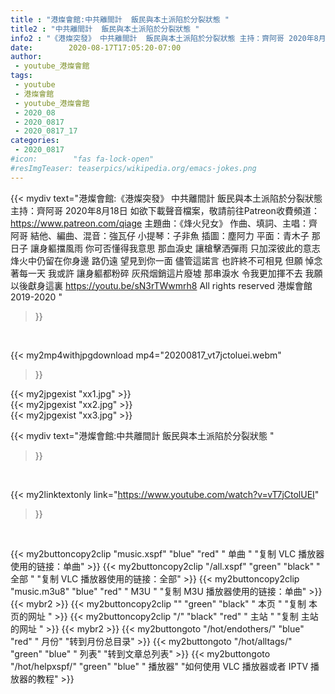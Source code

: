 ```yaml
---
title : "港燦會館:中共離間計  飯民與本土派陷於分裂狀態 "
title2 : "中共離間計  飯民與本土派陷於分裂狀態 "
info2 : "《港燦突發》 中共離間計  飯民與本土派陷於分裂狀態 主持：齊阿哥 2020年8月18日  如欲下載聲音檔案，敬請前往Patreon收費頻道： https://www.patreon.com/qiage  主題曲：《烽火兒女》 作曲、填詞、主唱：齊阿哥 結他、編曲、混音：強瓦仔 小提琴：子非魚 插圖：塵阿力  平面：青木子   那日子  讓身軀擋風雨 你可否懂得我意思 那血淚史  讓槍擊洒彈雨 只加深彼此的意志  烽火中仍留在你身邊 路仍遠  望見到你一面  儘管這諾言 也許終不可相見 但願  悼念著每一天  我或許 讓身軀都粉碎 灰飛烟銷這片廢墟 那串淚水 令我更加揮不去 我願以後獻身這裏  https://youtu.be/sN3rTWwmrh8  All rights reserved 港燦會館 2019-2020 "
date:        2020-08-17T17:05:20-07:00
author:
 - youtube_港燦會館
tags:
 - youtube
 - 港燦會館
 - youtube_港燦會館
 - 2020_08
 - 2020_0817
 - 2020_0817_17
categories:
 - 2020_0817
#icon:        "fas fa-lock-open"
#resImgTeaser: teaserpics/wikipedia.org/emacs-jokes.png
---
```


{{< mydiv text="港燦會館:《港燦突發》 中共離間計  飯民與本土派陷於分裂狀態 主持：齊阿哥 2020年8月18日  如欲下載聲音檔案，敬請前往Patreon收費頻道： https://www.patreon.com/qiage  主題曲：《烽火兒女》 作曲、填詞、主唱：齊阿哥 結他、編曲、混音：強瓦仔 小提琴：子非魚 插圖：塵阿力  平面：青木子   那日子  讓身軀擋風雨 你可否懂得我意思 那血淚史  讓槍擊洒彈雨 只加深彼此的意志  烽火中仍留在你身邊 路仍遠  望見到你一面  儘管這諾言 也許終不可相見 但願  悼念著每一天  我或許 讓身軀都粉碎 灰飛烟銷這片廢墟 那串淚水 令我更加揮不去 我願以後獻身這裏  https://youtu.be/sN3rTWwmrh8  All rights reserved 港燦會館 2019-2020 "
>}}
<br>


{{< my2mp4withjpgdownload mp4="20200817_vt7jctoluei.webm"
>}}

{{< my2jpgexist "xx1.jpg" >}}<br>
{{< my2jpgexist "xx2.jpg" >}}<br>
{{< my2jpgexist "xx3.jpg" >}}<br>



{{< mydiv text="港燦會館:中共離間計  飯民與本土派陷於分裂狀態 "
>}}
<br>

{{< my2linktextonly link="https://www.youtube.com/watch?v=vT7jCtolUEI"
>}}


<br>

{{< my2buttoncopy2clip "music.xspf"        "blue"   "red"    " 单曲 "  "复制 VLC 播放器使用的链接：单曲" >}} {{< my2buttoncopy2clip "/all.xspf"         "green"  "black"  " 全部 "  "复制 VLC 播放器使用的链接：全部" >}} {{< my2buttoncopy2clip "music.m3u8"        "blue"   "red"    " M3U  "    "复制 M3U 播放器使用的链接：单曲" >}} {{< mybr2 >}} {{< my2buttoncopy2clip ""                  "green"  "black"  " 本页 "    "复制 本页的网址 " >}} {{< my2buttoncopy2clip "/"                 "black"  "red"    " 主站 "    "复制 主站的网址 " >}} {{< mybr2 >}} {{< my2buttongoto      "/hot/endothers/"   "blue"   "red"    " 月份"   "转到月份总目录" >}} {{< my2buttongoto      "/hot/alltags/"     "green"  "blue"   " 列表"   "转到文章总列表" >}} {{< my2buttongoto      "/hot/helpxspf/"    "green"  "blue"   " 播放器" "如何使用 VLC 播放器或者 IPTV 播放器的教程" >}} 
